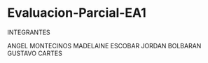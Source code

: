 # Evaluacion-Parcial-EA1
INTEGRANTES

ANGEL MONTECINOS
MADELAINE ESCOBAR
JORDAN BOLBARAN
GUSTAVO CARTES
